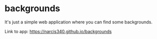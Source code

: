 # backgrounds

It's just a simple web application where you can find some backgrounds.

Link to app: https://narcis340.github.io/backgrounds
